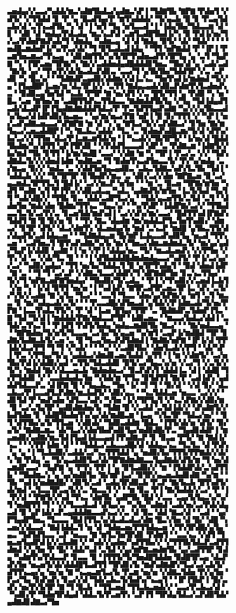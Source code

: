 ▃▅▟▄▞▞▃▃▞▚▟▟▞▆▃▚▟▇▜▙▟▃▞▄▟▆▃▚▛▐▝▜▟▇▜▙▝▇▛▇▝▛▟▅▜▝▞▟▜▞▝▞▜▜▟▟▝▊▝▛▝▄▝█▃▟▜▄▞▛▝▆▜▚▟▟▟▞▝▜▞▄▃▙▝█▝▊▝▛▃▄▜▟▃▙▞▟▝▃▜▚▃▟▜▙▝▚▝▟▝▐▝▅▜▝▜▄▝▅▜▃▃▟▝▐▝▐▟▄▜▙▞▜▟▃▃▆▝▟▝▊▝▝▟▊▝▟▝▅▟▄▞▛▟▃▟▄▝▆▃▚▃▛▟▝▃▆▜▃▟█▜▙▟▐▞▚▝▉▝▛▟▐▞▅▞▜▞▃▞▛▟▅▛▇▟▚▟▞▜▝▟▆▟▄▝▚▟▆▃▄▝▟▝▟▝▇▟▄▝▉▜▞▝▟▞▝▜▟▞▝▝▝▝▅▟█▃▆▟▅▛▐▞▚▞▛▃▞▟▞▝▜▝▉▜▃▟▃▟▐▟▄▝▝▜▜▝▅▛▇▟▟▝▛▝▐▛▐▝▛▃▆▜▅▃▆▃▞▜▚▃▄▝▝▟▊▟▇▜▜▞▚▞▙▜▛▜▚▟▅▃▟▜▚▜▛▜▄▝▄▝▃▜▝▜▄▛▇▝▚▝▐▜▛▃▅▞▜▛▇▞▚▝▇▞▞▃▟▟▅▟▄▟█▟▟▟▊▜▅▃▝▜▙▞▟▝▄▝▃▟▞▃▟▝▇▞▙▝▄▞▝▜▚▞▛▞▟▞▙▃▟▃▛▟▊▃▝▃▃▞▜▝▄▜▙▜▙▞▜▟▟▜▛▝▞▃▝▃▛▟▊▝▚▝█▃▚▞▝▝▜▟▇▟▛▃▄▟▉▞▟▟▆▞▞▟▐▃▚▃▝▜▅▜▚▟▐▞▆▟▅▟▝▜▞▞▄▝▐▜▄▟█▛▐▃▅▞▆▝▟▃▜▛▐▞▞▝▃▜▜▝▇▟▄▃▄▟▞▟▉▃▛▟▆▜▚▜▃▟▅▟▚▃▝▝▉▟▉▃▄▜▅▜▟▝▚▃▙▝▛▜▛▝▇▝▅▞▟▜▝▞▃▝█▜▞▜▜▝▄▝▛▟▉▝▚▝▅▝█▃▝▃▅▝▇▜▅▞▅▝▃▟█▜▜▟▚▃▜▜▟▃▃▝▇▟▆▟▟▜▙▜▄▝▞▜▄▝▜▟▐▟▄▟▜▃▟▞▟▃▟▛▐▛▐▜▄▟▇▟▇▟▟▟▜▟▃▞▛▝▛▃▜▟▜▜▄▟▚▟▇▝▚▞▞▞▄▜▙▃▃▟▚▞▙▃▞▟▐▟▛▟▉▞▙▃▅▃▝▝▄▞▆▞▅▃▞▛▇▝▅▛▐▝█▝▊▞▜▜▜▝▞▝▚▛▐▝▅▞▃▟▚▟▇▃▅▃▃▞▚▛▇▛▇▝▆▝▟▝▚▝▄▝▇▜▃▞▜▞▞▃▛▟▇▃▞▝▊▜▅▝▇▞▆▜▄▃▞▃▅▃▟▟█▛▐▝▚▝▇▃▙▃▚▟▟▞▝▜▃▝▃▝▊▟▅▟▚▟█▃▆▞▜▞▟▝▟▜▚▞▙▞▃▞▞▞▜▜▅▝▟▃▞▛▐▃▆▃▆▜▟▞▅▝▐▝▚▃▟▞▞▜▙▜▛▜▞▝▐▞▅▞▟▝█▟▟▜▙▟▆▞▚▞▟▜▜▝▄▛▐▜▛▟▊▝▝▞▛▟▟▜▃▃▃▟▝▟▛▝▃▝▛▟▇▃▆▝▐▟▇▜▞▞▙▞▆▟▝▜▙▝▊▜▜▝▐▞▆▞▅▟█▝▃▃▞▝▞▟▇▝▆▝▚▝▜▛▐▝▛▃▞▃▝▞▞▝▜▟▚▟▇▟▃▜▞▞▞▟▅▟▐▟▆▝▅▟▇▃▅▝▜▝▉▟▅▜▚▃▟▜▅▃▃▜▞▝▛▞▚▞▅▟▄▝▃▞▆▃▄▝▉▞▞▝▅▟▃▝▃▝▞▟▟▜▅▜▄▃▄▟▉▃▝▃▙▃▜▟▇▃▚▟▚▜▃▜▙▝▜▟▐▝▚▟▟▃▙▝▞▞▝▜▞▜▛▜▛▝▊▜▙▟▛▞▆▃▝▃▝▟▊▞▃▞▞▟▅▝▇▛▇▃▅▝█▝▃▞▄▃▆▟▃▜▛▜▜▃▜▝█▟▐▞▝▃▞▞▆▃▛▝▅▜▅▝▝▝▆▝▃▝▉▃▅▝▜▛▇▞▆▜▅▝▚▟▜▝▚▟▇▝▄▜▝▛▐▜▚▞▞▟▉▃▟▃▄▝▚▟▃▝▄▟▇▟▜▞▆▜▅▝▐▃▜▞▙▟▝▜▄▜▜▝▚▟▞▟█▞▞▝▜▜▙▝▊▃▝▟▟▞▃▟▛▜▃▞▄▝▝▜▟▞▄▃▅▜▜▞▃▜▟▝▃▜▝▝▟▟▅▜▅▝▆▟▞▟▅▝█▟▆▞▜▜▚▃▝▜▄▃▚▞▝▝▚▞▛▟▛▝▐▟▟▛▇▞▃▞▞▝▜▜▙▟▃▃▜▃▜▞▃▞▛▞▃▝▊▃▅▜▟▞▆▟▚▟▐▝▃▞▞▟▚▞▆▞▃▃▞▝█▟▜▜▚▟▐▛▇▟▚▜▟▟▜▝▇▝█▝▉▞▅▝▊▝▝▜▚▝▇▃▝▟▄▟▆▝▆▞▅▟▟▃▛▜▃▜▅▜▚▟▊▞▝▟▆▃▞▝▊▜▛▝▟▜▞▝▟▃▞▟▆▜▚▝▟▃▅▟▄▞▙▝▆▟▝▃▚▃▛▝▆▟█▝▄▜▙▃▜▜▞▟▞▟▄▟▜▞▃▟▐▟▄▃▅▝▝▝▜▟▇▟▄▃▆▝█▞▆▛▐▃▙▃▃▟▚▟▉▜▄▝▅▃▟▝▜▜▚▃▅▝▝▃▟▜▅▃▜▝█▜▚▟▚▟▇▞▚▞▙▝▆▞▞▜▅▃▞▟▆▃▆▟▆▟▃▜▞▝▆▞▄▞▄▟▞▜▄▛▐▞▟▟▉▝▄▟▇▝▐▝▅▝▞▛▐▝▟▟▄▞▅▃▝▜▞▝▆▃▟▃▅▟▚▝▞▞▛▜▅▝▞▜▚▝▟▝▃▝▞▟▞▜▃▝▉▝▝▝▐▝▟▜▙▟▟▟█▟▆▟▅▟▄▃▃▞▚▟▜▞▝▛▐▞▃▞▄▞▞▃▞▝▚▟▉▞▄▟▄▞▝▜▜▝▅▞▙▞▜▟▟▃▜▝▉▝▄▜▛▜▚▟▄▜▝▝▉▟▝▟▅▟▐▟▛▝▇▝▃▝▝▜▝▜▝▃▞▃▛▝▞▟▇▃▜▃▃▞▟▟▛▞▜▝▟▛▇▟▛▜▅▝▊▃▚▃▜▜▄▞▝▜▞▞▜▝▅▛▇▃▅▛▇▜▅▟▄▞▝▜▙▟▉▞▜▞▃▟▃▝▝▛▐▝▞▜▚▟▊▞▞▃▅▟▐▃▙▜▝▞▅▝▚▝▐▞▟▝▉▜▜▝▅▞▅▝▐▝▚▟▐▟▚▝▇▜▛▃▟▜▛▃▅▃▜▛▐▃▝▟▚▝▃▜▞▞▚▜▞▞▃▟▆▝▇▝▄▜▃▝▜▃▞▝▝▃▃▜▝▜▃▃▝▟▅▞▄▞▙▛▇▞▄▝▆▜▝▃▜▝▆▃▃▝▊▝▆▞▚▟▄▃▟▞▃▜▞▝▝▝▛▃▃▟█▞▟▜▅▃▟▝▄▜▟▞▞▛▐▟▆▃▟▞▜▞▅▞▛▛▇▝▐▃▃▜▚▟▃▜▜▞▚▝▛▝▟▝▐▃▅▝█▜▄▞▜▜▛▝▃▝█▟▇▟▛▃▜▟▅▛▐▜▃▝▇▝▜▟▝▜▞▟▐▝▆▟▟▟▞▛▇▞▆▟▃▃▛▜▛▝▐▟▉▃▅▃▝▝▆▃▃▞▙▟▃▞▟▟▐▝▃▜▟▞▃▜▚▃▜▝▝▛▐▟▜▝▛▟▜▞▙▟▄▝▅▟▄▃▆▟▉▜▙▝▇▃▞▝▝▝▇▞▅▟▃▃▄▝▝▝▇▛▇▟▅▞▜▞▅▜▞▜▃▃▄▝▃▞▙▞▜▞▄▃▅▝▚▞▆▜▝▃▄▛▐▞▆▟█▟▝▜▛▝▊▟▇▞▙▟▇▃▙▜▞▃▅▝▃▝█▝▜▃▄▜▅▃▛▟▜▟▆▟▐▝▇▟▇▞▅▛▇▝▐▛▐▞▟▝▛▛▐▟▞▟▃▞▛▜▝▜▝▜▝▞▚▟▞▝▝▝▚▞▝▞▃▟▉▜▙▞▝▟▅▜▃▟▞▞▛▜▝▝▟▞▚▛▐▝▛▃▝▞▛▜▄▞▜▞▄▝▄▟▟▃▞▟▆▟▊▃▅▞▙▟▟▝▄▜▜▝▐▝▆▝▞▟▆▜▞▝▃▞▅▜▙▞▛▟▐▞▟▟▉▞▄▟▝▃▜▜▞▜▟▃▟▟▊▝▉▜▞▃▞▜▄▃▚▞▅▝▞▃▞▜▝▞▃▜▞▞▜▞▚▝▆▟▟▝▇▞▞▟▃▃▅▃▙▝▇▟▅▟▅▃▞▝▉▃▛▟▚▜▝▟▟▟▐▃▝▟▐▝▟▟█▝▜▞▛▜▟▟▊▝▞▝▃▃▙▟▄▟▃▜▅▝▚▜▟▞▆▝▛▜▃▝▉▜▟▜▜▝▇▞▛▝▃▟▐▟▚▝▄▟▟▟▜▟▃▃▛▃▝▟▐▛▇▝█▝▞▜▄▃▙▃▝▜▅▝▐▞▝▜▝▜▝▝▉▞▟▝▝▞▟▝▊▞▝▟▃▃▙▃▞▛▐▃▃▟▜▃▛▟▇▞▆▃▙▟▜▞▝▟▉▞▄▃▝▝▚▃▜▟▟▃▅▝▅▃▃▝▃▞▞▞▝▟▊▜▟▝▛▝▅▟▚▟▅▝▟▜▃▃▚▟▚▝▚▜▅▝▐▞▞▜▛▜▄▜▝▞▚▃▚▛▇▞▞▟▉▞▆▝▉▝▃▞▃▜▄▜▛▝▄▟▉▟▇▟▅▞▙▝▜▟▇▝█▝▞▃▟▟▝▃▜▟▐▟▞▞▝▟▚▟▇▜▞▞▙▟▜▟▅▝▊▝▟▟█▜▙▟▅▜▚▞▄▞▟▞▆▟█▃▆▝▐▃▄▝▚▜▃▜▛▝▜▟▃▞▅▞▝▝▊▜▝▟▜▜▙▞▄▜▞▜▜▃▅▝▞▟▊▟▞▝▜▟▉▃▟▟▆▝█▟▃▝▐▜▜▞▟▞▅▝▟▜▞▝▉▞▄▜▞▝▇▟▇▃▆▃▝▟▞▜▃▞▞▟▅▜▙▟▚▟▊▜▄▞▅▟▉▟█▞▛▃▝▜▄▟▊▟▟▛▐▝▆▃▅▟▉▞▄▟▇▞▆▃▜▟▐▜▄▟▐▟▃▃▄▟▐▜▚▟▇▃▛▝▊▝▉▃▄▝▛▜▞▝▇▝▇▟▐▞▚▃▝▝▝▞▛▛▐▟▆▝▟▝▝▝▜▟▟▃▞▃▙▃▃▟█▞▟▝▟▟▄▃▚▃▝▜▃▜▃▝▟▝▛▟▚▝▄▝▄▝▐▝▜▃▙▟▉▞▃▟▟▞▃▞▚▃▜▜▜▟▟▝▄▝▅▟▉▞▙▞▜▜▜▞▛▛▇▟▞▞▟▞▚▝▇▝▛▟▄▝▃▝▜▞▄▃▟▟▉▜▃▞▟▞▜▛▇▟▆▟▇▃▃▜▄▟▇▟▞▟▜▞▆▝▜▝▅▞▟▃▆▟▛▃▃▞▝▜▄▛▇▝▄▝▛▜▚▝▛▛▐▝▄▝▉▜▃▟▉▞▞▝▆▝▐▜▟▟▛▟▞▃▚▟▜▜▙▝▝▜▙▟▆▃▚▝▄▝▄▞▅▟▉▜▄▝▇▞▆▛▐▃▞▝▉▜▛▞▄▃▅▃▙▟▊▟▇▝▚▞▆▝▝▜▙▝▚▟▐▞▅▟▇▟█▞▝▟▊▜▞▃▟▝▃▟▄▜▛▟▉▃▙▝▛▃▛▝▇▞▙▃▙▝█▜▚▟▜▞▟▞▆▟▝▃▜▃▃▜▛▃▄▜▞▞▃▝▆▃▃▜▝▞▝▝▆▝▉▃▝▛▐▝▇▞▙▟▟▞▞▃▞▝▛▝▐▝▛▞▟▝▝▛▇▜▞▞▚▟▝▜▚▃▝▟▆▜▙▝▄▟▛▜▙▝█▟▝▞▃▃▝▃▄▞▙▜▄▃▚▞▚▞▜▝▅▟█▜▜▝▜▝▝▞▞▜▃▃▟▃▟▝▟▜▄▞▃▝▚▞▙▞▚▟▆▟▝▃▟▞▅▞▃▞▛▟▞▟▄▃▟▝▉▝▄▛▐▟▞▃▛▃▄▟▟▟▇▃▃▟▚▃▞▞▃▝▟▝▉▃▝▟▟▝▇▃▞▟▝▝▃▟▝▝▄▞▛▜▄▟▛▜▅▃▝▜▃▃▃▝█▟▐▜▜▃▚▞▟▃▟▃▟▃▞▟▆▝█▃▚▜▅▝▟▝█▞▝▟█▝▚▃▅▞▞▟▃▃▞▝▇▟▐▟▟▃▜▝▅▝▟▝▜▟▅▃▅▞▛▜▜▟▄▃▅▝▞▜▚▜▛▟█▞▄▜▄▝▄▃▝▜▟▜▟▜▃▃▝▃▛▝▅▃▃▝▇▝▆▜▃▜▅▜▛▟▊▝▛▟▆▜▝▝▃▃▚▃▝▞▟▜▝▜▅▃▅▜▄▟▛▟▐▞▞▃▙▟▇▝▞▝▚▟▞▞▄▟▅▞▚▟▜▜▙▞▞▝▞▜▜▜▙▜▟▃▛▃▟▜▜▟▆▟▝▞▄▜▅▝▛▝█▞▝▟▟▞▚▟▝▃▜▟▝▞▄▞▆▛▇▃▅▟▆▜▙▝▄▞▃▟▜▜▛▝▊▟▄▝▚▟▆▜▚▞▛▟▃▃▛▝▊▃▃▝▉▝▐▜▜▜▞▜▞▜▅▟█▜▟▟▅▝▉▟█▜▛▃▄▝▟▃▛▟▚▜▅▝▅▃▅▜▞▟▞▟▟▟█▜▃▟▜▜▝▜▛▟▊▞▙▝▆▟▚▟▇▟▛▞▜▃▞▃▞▃▙▜▞▟▜▜▚▃▄▞▄▝▅▞▅▝▇▝▚▃▄▃▆▜▃▞▙▝▛▃▆▝▅▞▅▝▞▟▇▃▜▟▅▝▛▞▄▜▅▝▛▃▞▜▄▝▊▟▚▟▚▝▊▃▞▞▟▝▜▟▞▃▙▃▜▞▙▟▚▞▚▃▄▜▝▝▐▛▐▜▙▛▐▝█▞▃▟▚▝▅▞▛▞▙▜▛▝▇▝▜▝█▃▙▝▝▜▜▃▅▟▝▜▜▃▙▃▅▟▞▞▝▃▃▞▛▃▙▃▞▟▝▝▚▟▊▞▛▝▜▟▅▜▛▟▄▟▝▟▟▃▜▞▛▃▅▜▚▝▃▛▐▜▝▜▛▟▄▜▟▃▞▃▛▟▉▜▟▞▄▟▇▟▊▟▇▃▞▜▅
